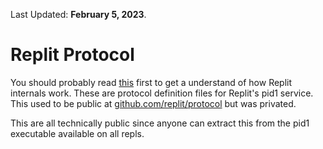 Last Updated: **February 5, 2023**. 


# Replit Protocol
You should probably read [this](https://crosis.turbio.repl.co/protov2) first to get a understand of how Replit internals work.
These are protocol definition files for Replit's pid1 service. This used to be public at [github.com/replit/protocol](https://github.com/replit/protocol) but was privated. 


This are all technically public since anyone can extract this from the pid1 executable available on all repls.
